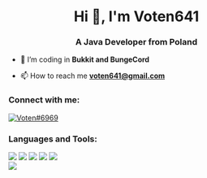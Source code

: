 <h1 align="center">Hi 👋, I'm Voten641</h1>
<h3 align="center">A Java Developer from Poland</h3>

- 🔭 I’m coding in **Bukkit and BungeCord**

- 📫 How to reach me **voten641@gmail.com**

<h3 align="left">Connect with me:</h3>
<p align="left">
  <a href="https://discord.com/invite/pkuuKMwtm9" target="blank"><img align="center" src="https://img.shields.io/badge/voten%236969-%237289DA.svg?&style=for-the-badge&logo=discord&logoColor=white" alt="Voten#6969"/></a>
</p>

<h3 align="left">Languages and Tools:</h3>


[<img src="https://img.shields.io/badge/java%20-%23007396.svg?&style=for-the-badge&logo=java&logoColor=white" />](https://docs.oracle.com/en/java/)
[<img src="https://img.shields.io/badge/bukkit%20-%23DB1F29.svg?&style=for-the-badge&logo=mojang-studios&logoColor=white" />](https://www.spigotmc.org/)
[<img src="https://img.shields.io/badge/bungeecord%20-%23DB1F29.svg?&style=for-the-badge&logo=mojang-studios&logoColor=white" />](https://www.spigotmc.org/wiki/about-bungeecord/)
[<img src="https://img.shields.io/badge/mysql-%234479A1.svg?&style=for-the-badge&logo=mysql&logoColor=white" />](https://www.mysql.com/)
[<img src="https://img.shields.io/badge/-Eclipse-2C2255?style=for-the-badge&logo=eclipseide" />](https://www.eclipse.org/)
</br>
[<img src="https://img.shields.io/badge/-Arch%20Linux-000000?style=for-the-badge&logo=archlinux" />](https://archlinux.org/)
